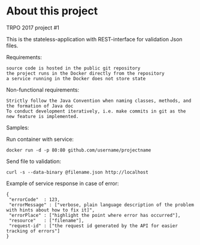 # About this project

TRPO 2017 project #1

This is the stateless-application with REST-interface for validation Json files.

Requirements:

    source code is hosted in the public git repository
    the project runs in the Docker directly from the repository
    a service running in the Docker does not store state

Non-functional requirements:

    Strictly follow the Java Convention when naming classes, methods, and the formation of Java doc
    To conduct development iteratively, i.e. make commits in git as the new feature is implemented.

Samples:

Run container with service:

    docker run -d -p 80:80 github.com/username/projectname

Send file to validation:

    curl -s --data-binary @filename.json http://localhost

Example of service response in case of error:

    {
     "errorCode"  : 123,
     "errorMessage" : ["verbose, plain language description of the problem with hints about how to fix it]",
     "errorPlace" : ["highlight the point where error has occurred"],
     "resource"   : ["filename"],
     "request-id" : ["the request id generated by the API for easier tracking of errors"]
    }
